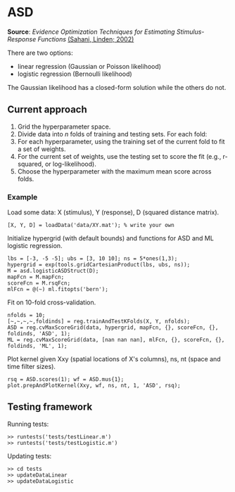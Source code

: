 # ASD

__Source__: _Evidence Optimization Techniques for Estimating Stimulus-Response Functions_ [(Sahani, Linden; 2002)](http://papers.nips.cc/paper/2294-evidence-optimization-techniques-for-estimating-stimulus-response-functions)

There are two options:

* linear regression (Gaussian or Poisson likelihood)
* logistic regression (Bernoulli likelihood)

The Gaussian likelihood has a closed-form solution while the others do not.

## Current approach

1. Grid the hyperparameter space.
2. Divide data into _n_ folds of training and testing sets. For each fold:
3. For each hyperparameter, using the training set of the current fold to fit a set of weights.
4. For the current set of weights, use the testing set to score the fit (e.g., r-squared, or log-likelihood).
5. Choose the hyperparameter with the maximum mean score across folds.

### Example

Load some data: X (stimulus), Y (response), D (squared distance matrix).

```
[X, Y, D] = loadData('data/XY.mat'); % write your own
```

Initialize hypergrid (with default bounds) and functions for ASD and ML logistic regression.


```
lbs = [-3, -5 -5]; ubs = [3, 10 10]; ns = 5*ones(1,3);
hypergrid = exp(tools.gridCartesianProduct(lbs, ubs, ns));
M = asd.logisticASDStruct(D);
mapFcn = M.mapFcn;
scoreFcn = M.rsqFcn;
mlFcn = @(~) ml.fitopts('bern');
```

Fit on 10-fold cross-validation.

```
nfolds = 10;
[~,~,~,~,foldinds] = reg.trainAndTestKFolds(X, Y, nfolds);
ASD = reg.cvMaxScoreGrid(data, hypergrid, mapFcn, {}, scoreFcn, {}, foldinds, 'ASD', 1);
ML = reg.cvMaxScoreGrid(data, [nan nan nan], mlFcn, {}, scoreFcn, {}, foldinds, 'ML', 1);
```

Plot kernel given Xxy (spatial locations of X's columns), ns, nt (space and time filter sizes).

```
rsq = ASD.scores(1); wf = ASD.mus{1};
plot.prepAndPlotKernel(Xxy, wf, ns, nt, 1, 'ASD', rsq);
```

## Testing framework

Running tests:

```
>> runtests('tests/testLinear.m')
>> runtests('tests/testLogistic.m')
```

Updating tests:

```
>> cd tests
>> updateDataLinear
>> updateDataLogistic
```
